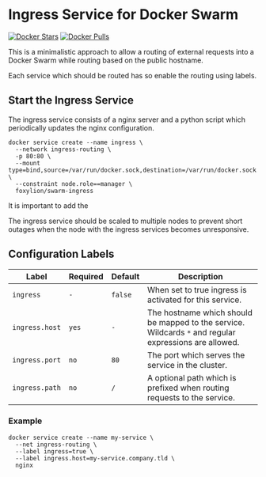 # Ingress Service for Docker Swarm

[![Docker Stars](https://img.shields.io/docker/stars/foxylion/swarm-ingress.svg?style=flat-square)](https://hub.docker.com/r/foxylion/swarm-ingress/) [![Docker Pulls](https://img.shields.io/docker/pulls/foxylion/swarm-ingress.svg?style=flat-square)](https://hub.docker.com/r/foxylion/swarm-ingress/)

This is a minimalistic approach to allow a routing of external requests into a
Docker Swarm while routing based on the public hostname.

Each service which should be routed has so enable the routing using labels.


## Start the Ingress Service

The ingress service consists of a nginx server and a python script which periodically
updates the nginx configuration.

```
docker service create --name ingress \
  --network ingress-routing \
  -p 80:80 \
  --mount type=bind,source=/var/run/docker.sock,destination=/var/run/docker.sock \
  --constraint node.role==manager \
  foxylion/swarm-ingress
```

It is important to add the

The ingress service should be scaled to multiple nodes to prevent short outages
when the node with the ingress services becomes unresponsive.

## Configuration Labels

| Label   | Required | Default | Description |
| ------- | -------- | ------- | ----------- |
| `ingress`      | `-`  | `false` | When set to true ingress is activated for this service. |
| `ingress.host` | `yes` | `-`     | The hostname which should be mapped to the service. Wildcards `*` and regular expressions are allowed. |
| `ingress.port` | `no`  | `80`    | The port which serves the service in the cluster. |
| `ingress.path` | `no`  | `/`     | A optional path which is prefixed when routing requests to the service. |

### Example

```
docker service create --name my-service \
  --net ingress-routing \
  --label ingress=true \
  --label ingress.host=my-service.company.tld \
  nginx
```
